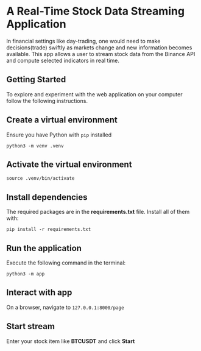 # A Real-Time Stock Data Streaming Application
In financial settings like day-trading, one would need to make decisions(trade) swiftly
as markets change and new information becomes available. This app allows 
a user to stream stock data from the Binance API and compute selected
indicators in real time.

## Getting Started
To explore and experiment with the web application on your computer follow
the following instructions.

## Create a virtual environment
Ensure you have Python with `pip` installed
```
python3 -m venv .venv
```

## Activate the virtual environment
```
source .venv/bin/activate
```

## Install dependencies
The required packages are in the **requirements.txt** file.
Install all of them with:
```
pip install -r requirements.txt
```

## Run the application
Execute the following command in the terminal:
```
python3 -m app
```

## Interact with app
On a browser, navigate to `127.0.0.1:8000/page`

## Start stream
Enter your stock item like **BTCUSDT** and click **Start**
